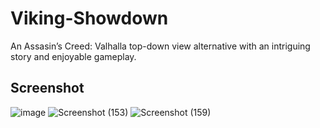 # Viking-Showdown
An Assasin’s Creed: Valhalla top-down view alternative with an intriguing story and enjoyable gameplay.

## Screenshot
![image](https://github.com/Flashrane/Viking-Showdown/assets/56399946/d00a1e17-0ef2-4ccb-bf1b-b80ee389d28a)
![Screenshot (153)](https://github.com/csongorszasz/Viking-Showdown/assets/75858356/45e871d6-04dc-4526-aae4-531913a791bc)
![Screenshot (159)](https://github.com/csongorszasz/Viking-Showdown/assets/75858356/dab45ab8-b189-48c2-af99-644c55d4f7e6)
